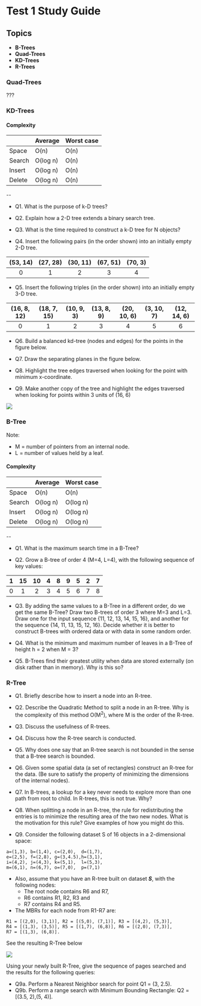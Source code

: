 # Test 1 Study Guide

## Topics
- **B-Trees**
- **Quad-Trees**
- **KD-Trees**
- **R-Trees**

### Quad-Trees

???

### KD-Trees

#### Complexity

|        | Average   | Worst case   |
|:-------|:----------|:-------------|
| Space  | O(n)      | O(n)         |
| Search | O(log n)  | O(n)         |
| Insert | O(log n)  | O(n)         |
| Delete | O(log n)  | O(n)         |

--

- Q1. What is the purpose of k-D trees?

- Q2. Explain how a 2-D tree extends a binary search tree.

- Q3. What is the time required to construct a k-D tree for N objects?

- Q4. Insert the following pairs (in the order shown) into an initially empty 2-D tree.

|  (53, 14)  |  (27, 28)  |  (30, 11)  |  (67, 51)  |  (70, 3)  |
|:----------:|:----------:|:----------:|:----------:|:---------:|
|     0      |     1      |     2      |     3      |     4     |
    
- Q5. Insert the following triples (in the order shown) into an initially empty 3-D tree.


|  (16, 8, 12)  |  (18, 7, 15)  |  (10, 9, 3)  |  (13, 8, 9)  |  (20, 10, 6)  |  (3, 10, 7)  |  (12, 14, 6)  |
|:-------------:|:-------------:|:------------:|:------------:|:-------------:|:------------:|:-------------:|
|       0       |       1       |      2       |      3       |       4       |      5       |       6       |
    


- Q6. Build a balanced kd-tree (nodes and edges) for the points in the figure below.

- Q7. Draw the separating planes in the figure below.

- Q8. Highlight the tree edges traversed when looking for the point with minimum x-coordinate.

- Q9. Make another copy of the tree and highlight the edges traversed when looking for points within 3 units of (16, 6) 

![](https://s3.amazonaws.com/f.cl.ly/items/2P101P0X2Y0m0l1Q1U1Z/Screen%20Shot%202015-10-06%20at%204.19.58%20PM.png)



### B-Tree

Note: 
- M = number of pointers from an internal node.
- L = number of values held by a leaf.

#### Complexity
|        | Average   | Worst case   |
|:-------|:----------|:-------------|
| Space  | O(n)      | O(n)         |
| Search | O(log n)  | O(log n)     |
| Insert | O(log n)  | O(log n)     |
| Delete | O(log n)  | O(log n)     |

--

- Q1. What is the maximum search time in a B-Tree?


- Q2. Grow a B-tree of order 4 (M=4, L=4), with the following sequence of key values:

|  1  |  15  |   10  |   4  |   8  |   9  |   5  |   2  |   7  |
|:---:|:----:|:-----:|:----:|:----:|:----:|:----:|:----:|:----:|
|  0  |  1   |   2   |  3   |  4   |  5   |  6   |  7   |  8   |

- Q3. By adding the same values to a B-Tree in a different order, do we get the same B-Tree? Draw two B-trees of order 3 where M=3 and L=3.  Draw one for the input sequence {11, 12, 13, 14, 15, 16}, and another for the sequence {14, 11, 13, 15, 12, 16}.  Decide whether it is better to construct B-trees with ordered data or with data in some random order.

- Q4.  What is the minimum and maximum number of leaves in a B-Tree of height h = 2 when M = 3?

- Q5. B-Trees find their greatest utility when data are stored externally (on disk rather than in memory). Why is this so?

### R-Tree

- Q1. Briefly describe how to insert a node into an R-tree.

- Q2. Describe the Quadratic Method to split a node in an R-tree. Why is the complexity of this method O(M<sup>2</sup>), where M is the order of the R-tree.

- Q3. Discuss the usefulness of R-trees.

- Q4. Discuss how the R-tree search is conducted.

- Q5. Why does one say that an R-tree search is not bounded in the sense that a B-tree search is bounded.

- Q6. Given some spatial data (a set of rectangles) construct an R-tree for the  data. (Be sure to satisfy the property of minimizing the dimensions of the internal nodes).

- Q7. In B-trees, a lookup for a key never needs to explore more than one path from root to child. In R-trees, this is not true. Why?

- Q8. When splitting a node in an R-tree, the rule for redistributing the entries is to minimize the resulting area of the two new nodes. What is the motivation for this rule? Give examples of how you might do this.

-  Q9. Consider the following dataset S of 16 objects in a 2-dimensional space: 
```
a=(1,3), b=(1,4), c=(2,0),  d=(1,7), 
e=(2,5), f=(2,8), g=(3,4.5),h=(3,1), 
i=(4,2), j=(4,3), k=(5,1),  l=(5,3), 
m=(6,1), n=(6,7), o=(7,0),  p=(7,1)
```
- Also, assume that you have an R-tree built on dataset ***S***, with the following nodes: 
    - The root node contains R6 and R7, 
    - R6 contains R1, R2, R3 and 
    - R7 contains R4 and R5. 
- The MBRs for each node from R1-R7 are: 
```
R1 = [(2,0), (3,1)], R2 = [(5,0), (7,1)], R3 = [(4,2), (5,3)],
R4 = [(1,3), (3,5)], R5 = [(1,7), (6,8)], R6 = [(2,0), (7,3)], 
R7 = [(1,3), (6,8)]. 
```

See the resulting R-Tree below

![](https://s3.amazonaws.com/f.cl.ly/items/340X0t031f073J3j1f1K/rtree-S.png)

Using your newly built R-Tree, give the sequence of pages searched and the results for the following queries:
- Q9a. Perform a Nearest Neighbor search for point Q1 = (3, 2.5).
- Q9b. Perform a range search with Minimum Bounding Rectangle: Q2 = [(3.5, 2),(5, 4)].
